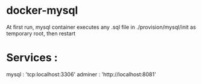 # docker-mysql

At first run, mysql container executes any .sql file in ./provision/mysql/init as temporary root, then restart 

# Services :
mysql : 'tcp:localhost:3306'
adminer : 'http://localhost:8081' 
